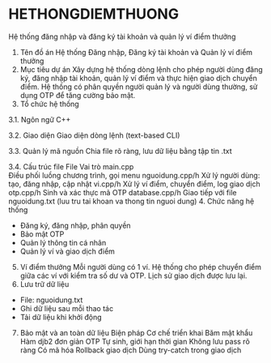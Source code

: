 # HETHONGDIEMTHUONG
Hệ thống đăng nhập và đăng ký tài khoản và quản lý ví điểm thưởng
1. Tên đồ án
Hệ thống Đăng nhập, Đăng ký tài khoản và Quản lý ví điểm thưởng
2. Mục tiêu dự án
Xây dựng hệ thống dòng lệnh cho phép người dùng đăng ký, đăng nhập tài khoản, quản lý ví điểm và thực hiện giao dịch chuyển điểm. Hệ thống có phân quyền người quản lý và người dùng thường, sử dụng OTP để tăng cường bảo mật.
3. Tổ chức hệ thống
   
3.1. Ngôn ngữ C++

3.2. Giao diện
Giao diện dòng lệnh (text-based CLI)

3.3. Quản lý mã nguồn
Chia file rõ ràng, lưu dữ liệu bằng tập tin .txt

3.4. Cấu trúc file
File	Vai trò main.cpp	
Điều phối luồng chương trình, gọi menu
nguoidung.cpp/h	Xử lý người dùng: tạo, đăng nhập, cập nhật
vi.cpp/h	Xử lý ví điểm, chuyển điểm, log giao dịch
otp.cpp/h	Sinh và xác thực mã OTP
database.cpp/h	Giao tiếp với file nguoidung.txt (luu tru tai khoan va thong tin nguoi dung)
4. Chức năng hệ thống
- Đăng ký, đăng nhập, phân quyền
- Bảo mật OTP
- Quản lý thông tin cá nhân
- Quản lý ví và giao dịch điểm
5. Ví điểm thưởng
Mỗi người dùng có 1 ví.
Hệ thống cho phép chuyển điểm giữa các ví với kiểm tra số dư và OTP.
Lịch sử giao dịch được lưu lại.
6. Lưu trữ dữ liệu
- File: nguoidung.txt
- Ghi dữ liệu sau mỗi thao tác
- Tải dữ liệu khi khởi động
7. Bảo mật và an toàn dữ liệu
Biện pháp	Cơ chế triển khai
Băm mật khẩu	Hàm djb2 đơn giản
OTP	Tự sinh, giới hạn thời gian
Không lưu pass rõ ràng	Có mã hóa
Rollback giao dịch	Dùng try-catch trong giao dịch
